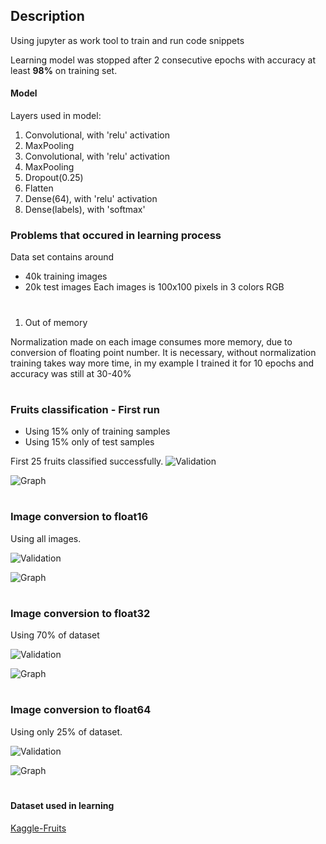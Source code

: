 ## Description
Using jupyter as work tool to train and run code snippets

Learning model was stopped after 2 consecutive epochs with accuracy at least **98%** on training set.

#### Model
Layers used in model:
1. Convolutional, with 'relu' activation
2. MaxPooling
2. Convolutional, with 'relu' activation
3. MaxPooling
3. Dropout(0.25)
3. Flatten 
3. Dense(64), with 'relu' activation
4. Dense(labels), with 'softmax'

### Problems that occured in learning process
Data set contains around
* 40k training images
* 20k test images
Each images is 100x100 pixels in 3 colors RGB

#
1. Out of memory

  Normalization made on each image consumes more memory, due to conversion of floating point number. It is necessary, without normalization training takes way more time, in my example I trained it for 10 epochs and accuracy was still at 30-40%

#
### Fruits classification - First run

* Using 15% only of training samples
* Using 15% only of test samples

First 25 fruits classified successfully.
![Validation](./last-validation.png)

![Graph](./Classification-of-120-fruits.png)

#
### Image conversion to float16
Using all images.

![Validation](./fruits-120-all_fruits_float16-with-98stop-1586819948-validation_example.png)

![Graph](./fruits-120-all_fruits_float16-with-98stop-1586819948-graph.png)

#
### Image conversion to float32
Using 70% of dataset

![Validation](./fruits-120-70%25_fruits_float32-with-98stop-1586820339-validation_example.png)

![Graph](./fruits-120-70%25_fruits_float32-with-98stop-1586820339-graph.png)

#
### Image conversion to float64
Using only 25% of dataset.

![Validation](./fruits-120-25%25_fruits_float64-with-98stop-1586820895-validation_example.png)

![Graph](./fruits-120-25%25_fruits_float64-with-98stop-1586820895-graph.png)

#
#### Dataset used in learning
[Kaggle-Fruits](https://www.kaggle.com/moltean/fruits)
